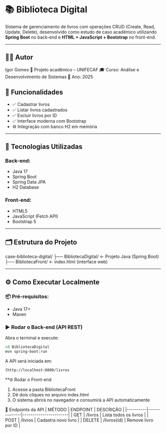 # 📚 Biblioteca Digital

Sistema de gerenciamento de livros com operações CRUD (Create, Read, Update, Delete), desenvolvido como estudo de caso acadêmico utilizando **Spring Boot** no back-end e **HTML + JavaScript + Bootstrap** no front-end.

---

## 🧑‍💻 Autor
Igor Gomes
📘 Projeto acadêmico – UNIFECAF
🎓 Curso: Análise e Desenvolvimento de Sistemas
📅 Ano: 2025

## 🚀 Funcionalidades

- ✅ Cadastrar livros
- ✅ Listar livros cadastrados
- ✅ Excluir livros por ID
- ✅ Interface moderna com Bootstrap
- ⚙️ Integração com banco H2 em memória

---

## 🧱 Tecnologias Utilizadas

### Back-end:
- Java 17
- Spring Boot
- Spring Data JPA
- H2 Database

### Front-end:
- HTML5
- JavaScript (Fetch API)
- Bootstrap 5

---

## 🗂 Estrutura do Projeto
case-biblioteca-digital/
├── BibliotecaDigital/ ← Projeto Java (Spring Boot)
├── BibliotecaFront/ ← index.html (interface web)

---

## ⚙️ Como Executar Localmente

### 📦 Pré-requisitos:
- Java 17+
- Maven

### ▶️ Rodar o Back-end (API REST)

Abra o terminal e execute:

```bash
cd BibliotecaDigital
mvn spring-boot:run
```

A API será iniciada em:
```bash
(http://localhost:8080/livros
```

**🌐 Rodar o Front-end
01. Acesse a pasta BibliotecaFront
02. Dê dois cliques no arquivo index.html
03. O sistema abrirá no navegador e consumirá a API automaticamente

🔁 Endpoints da API
| MÉTODO   | ENDPOINT     | DESCRIÇÃO             |
|----------|--------------|-----------------------|
| GET      | /livros      | Lista todos os livros |
| POST     | /livros      | Cadastra novo livro   |
| DELETE   | /livros{id}  | Remove livro por ID   |

